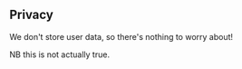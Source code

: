 ## Privacy

We don't store user data, so there's nothing to worry about!

NB this is not actually true.

